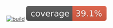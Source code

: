 [![build](https://github.com/Adrianibarra97/ecommerce-practice-backend/actions/workflows/build.yml/badge.svg)](https://github.com/Adrianibarra97/ecommerce-practice-backend/actions/workflows/build.yml)
![Coverage](./.github/badges/jacoco.svg)
